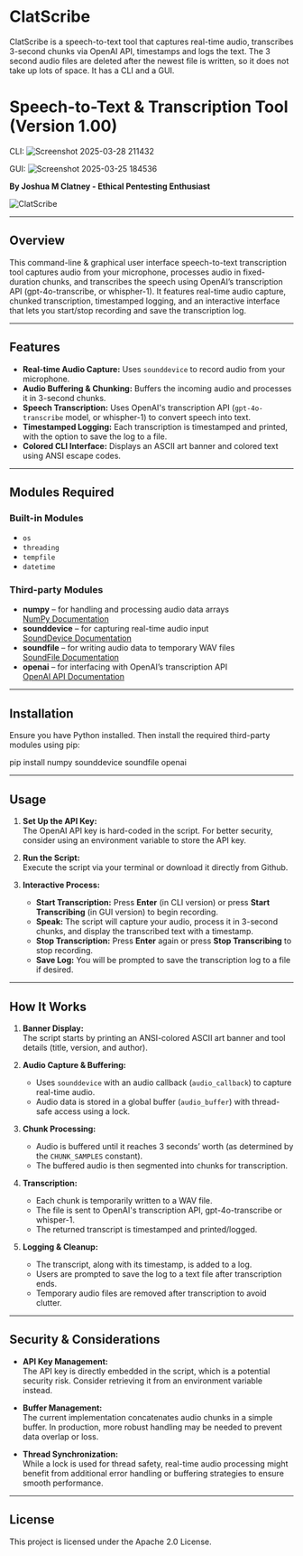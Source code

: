 # ClatScribe
ClatScribe is a speech-to-text tool that captures real-time audio, transcribes 3-second chunks via OpenAI API, timestamps and logs the text. The 3 second audio files are deleted after the newest file is written, so it does not take up lots of space. It has a CLI and a GUI.

# Speech-to-Text & Transcription Tool (Version 1.00)

CLI: ![Screenshot 2025-03-28 211432](https://github.com/user-attachments/assets/99cdff08-ceef-4e71-8113-9e0b2faff776)

GUI: ![Screenshot 2025-03-25 184536](https://github.com/user-attachments/assets/6489ee50-660c-4d37-abde-f7de6f3b26cf)

**By Joshua M Clatney - Ethical Pentesting Enthusiast**

![ClatScribe](https://github.com/user-attachments/assets/47c8bc54-cae2-44d9-bfb4-f063773a4d42)

---

## Overview

This command-line & graphical user interface speech-to-text transcription tool captures audio from your microphone, processes audio in fixed-duration chunks, and transcribes the speech using OpenAI’s transcription API (gpt-4o-transcribe, or whispher-1). It features real-time audio capture, chunked transcription, timestamped logging, and an interactive interface that lets you start/stop recording and save the transcription log.

---

## Features

- **Real-time Audio Capture:** Uses `sounddevice` to record audio from your microphone.
- **Audio Buffering & Chunking:** Buffers the incoming audio and processes it in 3-second chunks.
- **Speech Transcription:** Uses OpenAI's transcription API (`gpt-4o-transcribe` model, or whispher-1) to convert speech into text.
- **Timestamped Logging:** Each transcription is timestamped and printed, with the option to save the log to a file.
- **Colored CLI Interface:** Displays an ASCII art banner and colored text using ANSI escape codes.

---

## Modules Required

### Built-in Modules
- `os`
- `threading`
- `tempfile`
- `datetime`

### Third-party Modules
- **numpy** – for handling and processing audio data arrays  
  [NumPy Documentation](https://numpy.org/doc/stable/)
- **sounddevice** – for capturing real-time audio input  
  [SoundDevice Documentation](https://python-sounddevice.readthedocs.io/)
- **soundfile** – for writing audio data to temporary WAV files  
  [SoundFile Documentation](https://pysoundfile.readthedocs.io/)
- **openai** – for interfacing with OpenAI’s transcription API  
  [OpenAI API Documentation](https://platform.openai.com/docs/api-reference/introduction)

---

## Installation

Ensure you have Python installed. Then install the required third-party modules using pip:

pip install numpy sounddevice soundfile openai

---

## Usage

1. **Set Up the API Key:**  
   The OpenAI API key is hard-coded in the script. For better security, consider using an environment variable to store the API key.

2. **Run the Script:**  
   Execute the script via your terminal or download it directly from Github.

3. **Interactive Process:**
   - **Start Transcription:** Press **Enter** (in CLI version) or press **Start Transcribing** (in GUI version) to begin recording.
   - **Speak:** The script will capture your audio, process it in 3-second chunks, and display the transcribed text with a timestamp.
   - **Stop Transcription:** Press **Enter** again or press **Stop Transcribing** to stop recording.
   - **Save Log:** You will be prompted to save the transcription log to a file if desired.

---

## How It Works

1. **Banner Display:**  
   The script starts by printing an ANSI-colored ASCII art banner and tool details (title, version, and author).

2. **Audio Capture & Buffering:**  
   - Uses `sounddevice` with an audio callback (`audio_callback`) to capture real-time audio.
   - Audio data is stored in a global buffer (`audio_buffer`) with thread-safe access using a lock.

3. **Chunk Processing:**  
   - Audio is buffered until it reaches 3 seconds’ worth (as determined by the `CHUNK_SAMPLES` constant).
   - The buffered audio is then segmented into chunks for transcription.

4. **Transcription:**  
   - Each chunk is temporarily written to a WAV file.
   - The file is sent to OpenAI's transcription API, gpt-4o-transcribe or whisper-1.
   - The returned transcript is timestamped and printed/logged.

5. **Logging & Cleanup:**  
   - The transcript, along with its timestamp, is added to a log.
   - Users are prompted to save the log to a text file after transcription ends.
   - Temporary audio files are removed after transcription to avoid clutter.

---

## Security & Considerations

- **API Key Management:**  
  The API key is directly embedded in the script, which is a potential security risk. Consider retrieving it from an environment variable instead.

- **Buffer Management:**  
  The current implementation concatenates audio chunks in a simple buffer. In production, more robust handling may be needed to prevent data overlap or loss.

- **Thread Synchronization:**  
  While a lock is used for thread safety, real-time audio processing might benefit from additional error handling or buffering strategies to ensure smooth performance.
  
---

## License

This project is licensed under the Apache 2.0 License.
